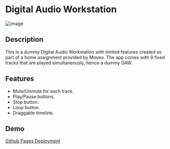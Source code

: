 # Digital Audio Workstation

![image](https://i.imgur.com/BuTqYex.png)

## Description

This is a dummy Digital Audio Workstation with limited features created as part of a home assignment provided by Moveo.
The app comes with 9 fixed tracks that are played simultaneously, hence a dummy DAW.

## Features

- Mute/Unmute for each track.
- Play/Pause buttons.
- Stop button.
- Loop button.
- Draggable timeline.

## Demo
[Github Pages Deployment](https://dannybar-on.github.io/Digital-Audio-Workstation/)
